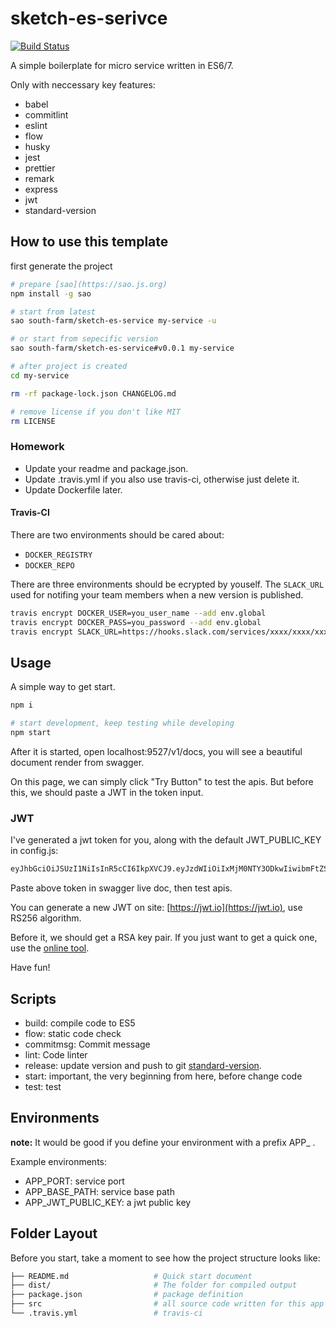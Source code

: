 # sketch-es-serivce

[![Build Status](https://travis-ci.org/south-farm/sketch-es-service.svg?branch=master)](https://travis-ci.org/south-farm/sketch-es-service)

A simple boilerplate for micro service written in ES6/7.

Only with neccessary key features:

* babel
* commitlint
* eslint
* flow
* husky
* jest
* prettier
* remark
* express
* jwt
* standard-version

## How to use this template

first generate the project

```sh
# prepare [sao](https://sao.js.org)
npm install -g sao

# start from latest
sao south-farm/sketch-es-service my-service -u

# or start from sepecific version
sao south-farm/sketch-es-service#v0.0.1 my-service

# after project is created
cd my-service

rm -rf package-lock.json CHANGELOG.md

# remove license if you don't like MIT
rm LICENSE
```

### Homework

* Update your readme and package.json.
* Update .travis.yml if you also use travis-ci, otherwise just delete it.
* Update Dockerfile later.

#### Travis-CI

There are two environments should be cared about:

* `DOCKER_REGISTRY`
* `DOCKER_REPO`

There are three environments should be ecrypted by youself.
The `SLACK_URL` used for notifing your team members when a new version is published.

```sh
travis encrypt DOCKER_USER=you_user_name --add env.global
travis encrypt DOCKER_PASS=you_password --add env.global
travis encrypt SLACK_URL=https://hooks.slack.com/services/xxxx/xxxx/xxxxxxx --add env.global
```

## Usage

A simple way to get start.

```sh
npm i

# start development, keep testing while developing
npm start
```

After it is started, open localhost:9527/v1/docs, you will see a beautiful document
render from swagger.

On this page, we can simply click "Try Button" to test the apis. But before
this, we should paste a JWT in the token input.

### JWT

I've generated a jwt token for you, along with the default JWT_PUBLIC_KEY in config.js:

```sh
eyJhbGciOiJSUzI1NiIsInR5cCI6IkpXVCJ9.eyJzdWIiOiIxMjM0NTY3ODkwIiwibmFtZSI6IkpvaG4gRG9lIiwiYWRtaW4iOnRydWV9.FsHyPJCxjQUdgZROKnHkSIMFSrM2Ecpuhxau3cU-cWfF2pRdYGwYqQQlRb91V4MEf0EjGYDwc-iFmhDb53ourDoJ8l7wMeBDT8Pl9wiCe1eNysA9vWBltwqOy2k6Y1MwXyfvv1pX_NUbjYcJ82I-KPryNqUjTF3N9RtOU7g8_oA
```

Paste above token in swagger live doc, then test apis.

You can generate a new JWT on site: [https://jwt.io](https://jwt.io), use RS256 algorithm.

Before it, we should get a RSA key pair. If you just want to get a quick one, use the [online tool](http://travistidwell.com/jsencrypt/demo/).

Have fun!

## Scripts

* build: compile code to ES5
* flow: static code check
* commitmsg: Commit message
* lint: Code linter
* release: update version and push to git
  [standard-version](https://github.com/conventional-changelog/standard-version).
* start: important, the very beginning from here, before change code
* test: test

## Environments

**note:** It would be good if you define your environment with a prefix APP\_ .

Example environments:

* APP_PORT: service port
* APP_BASE_PATH: service base path
* APP_JWT_PUBLIC_KEY: a jwt public key

## Folder Layout

Before you start, take a moment to see how the project structure looks like:

```sh
├── README.md                   # Quick start document
├── dist/                       # The folder for compiled output
├── package.json                # package definition
├── src                         # all source code written for this app
└── .travis.yml                 # travis-ci
```
